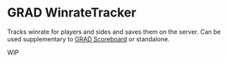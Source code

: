 # GRAD WinrateTracker
Tracks winrate for players and sides and saves them on the server.
Can be used supplementary to [GRAD Scoreboard](https://github.com/gruppe-adler/grad-scoreboard) or standalone.

WIP
